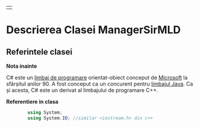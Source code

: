 <table style="width:100%">
	<tr>
	<td href='http://www.m-w.com/dictionary/' style="cursor:pointer">
	</tr>
</table>

# Descrierea **Clasei ManagerSirMLD**

## Referintele clasei
**Nota inainte**

C# este un [limbaj de programare](https://ro.wikipedia.org/wiki/Limbaj_de_programare) orientat-obiect conceput de [Microsoft](https://ro.wikipedia.org/wiki/Microsoft) la sfârșitul anilor 90. 
A fost conceput ca un concurent pentru [limbajul Java](https://ro.wikipedia.org/wiki/Java_(limbaj_de_programare)). Ca și acesta, C# este un derivat al limbajului de programare C++. 

**Referentiere in clasa**
```C#
		using System;
		using System.IO; //similar <iostream.h> din c++
```
